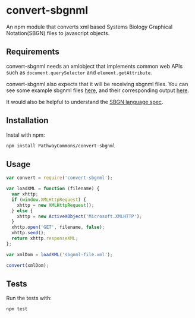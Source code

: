 # convert-sbgnml
An npm module that converts xml based Systems Biology Graphical Notation(SBGN) files to javascript objects.

## Requirements
convert-sbgnml needs an xmlobject that implements common
web APIs such as ```document.querySelector``` and ```element.getAttribute```.

convert-sbgnml also expects that it will be receiving sbgnml files.  You can see some example sbgnml files [here](https://github.com/PathwayCommons/convert-sbgnml/tree/master/test/fixtures/input), and their corresponding output [here](https://github.com/PathwayCommons/convert-sbgnml/tree/master/test/fixtures/output).

It would also be helpful to understand the [SBGN language spec](http://sbgn.github.io/sbgn/).

## Installation
Instal with npm:

```sh
npm install PathwayCommons/convert-sbgnml
```

## Usage

```js
var convert = require('convert-sbgnml');

var loadXML = function (filename) {
  var xhttp;
  if (window.XMLHttpRequest) {
    xhttp = new XMLHttpRequest();
  } else {
    xhttp = new ActiveXObject('Microsoft.XMLHTTP');
  }
  xhttp.open('GET', filename, false);
  xhttp.send();
  return xhttp.responseXML;
};

var xmlDom = loadXML('sbgnml-file.xml');

convert(xmlDom);
```

## Tests
Run the tests with:
```sh
npm test
```

